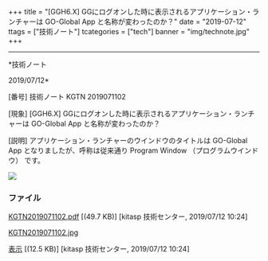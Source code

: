 ﻿+++
title = "[GGH6.X] GGにログオンした時に表示されるアプリケーション・ランチャーは GO-Global App と名称が変わったのか？"
date = "2019-07-12"
ttags = ["技術ノート"]
tcategories = ["tech"]
banner = "img/technote.jpg"
+++

-----------------------------------------------------------------------------------------------------------------------------

*技術ノート

2019/07/12*


[番号]
技術ノート KGTN 2019071102

[現象]
[GGH6.X] GGにログオンした時に表示されるアプリケーション・ランチャーは
GO-Global App と名称が変わったのか？

[説明]
アプリケーション・ランチャーのウインドウのタイトルは GO-Global App
となりましたが、呼称は従来通り Program Window （プログラムウインドウ）
です。

![](http://techreport.kitasp.net/attachments/download/4325/KGTN2019071102.jpg)


### ファイル

 
 


[KGTN2019071102.pdf](http://techreport.kitasp.net/attachments/download/4324/KGTN2019071102.pdf)
 [(49.7 KB)] [kitasp 技術センター, 2019/07/12
10:24]

[KGTN2019071102.jpg](http://techreport.kitasp.net/attachments/download/4325/KGTN2019071102.jpg)

[表示](http://techreport.kitasp.net/attachments/4325/KGTN2019071102.jpg "表示")
 [(12.5 KB)] [kitasp 技術センター, 2019/07/12
10:24]


 


 

